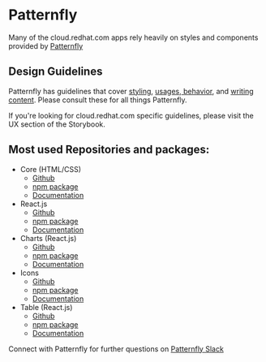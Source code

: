 # Patternfly

Many of the cloud.redhat.com apps rely heavily on styles and components provided by [Patternfly](https://github.com/patternfly/)

## Design Guidelines

Patternfly has guidelines that cover [styling](https://v2.patternfly.org/design-guidelines/styles/typography),
[usages, behavior](https://v2.patternfly.org/design-guidelines/usage-and-behavior/about-modal), and [writing content](https://v2.patternfly.org/design-guidelines/content/writing).
Please consult these for all things Patternfly.

If you're looking for cloud.redhat.com specific guidelines, please visit the UX section of the Storybook.

## Most used Repositories and packages:

* Core (HTML/CSS)
  * [Github](https://github.com/patternfly/patternfly-next)
  * [npm package](https://www.npmjs.com/package/@patternfly/patternfly)
  * [Documentation](https://www.patternfly.org/v4/documentation/core/components/aboutmodalbox)
* React.js
  * [Github](https://github.com/patternfly/patternfly-react/tree/master/packages/patternfly-4/react-core)
  * [npm package](https://www.npmjs.com/package/@patternfly/react-core)
  * [Documentation](https://www.patternfly.org/v4/documentation/react/components/aboutmodal)
* Charts (React.js)
  * [Github](https://github.com/patternfly/patternfly-react/tree/master/packages/patternfly-4/react-charts)
  * [npm package](https://www.npmjs.com/package/@patternfly/react-charts)
  * [Documentation](https://www.patternfly.org/v4/documentation/react/charts/chartarea/)
* Icons
  * [Github](https://github.com/patternfly/patternfly-react/tree/master/packages/react-icons)
  * [npm package](https://www.npmjs.com/package/@patternfly/react-icons)
  * [Documentation](https://www.patternfly.org/v4/design-guidelines/styles/icons)
* Table (React.js)
  * [Github](https://github.com/patternfly/patternfly-react/tree/master/packages/patternfly-4/react-table)
  * [npm package](https://www.npmjs.com/package/@patternfly/react-table)
  * [Documentation](https://www.patternfly.org/v4/documentation/react/components/table/)

Connect with Patternfly for further questions on [Patternfly Slack](https://patternfly.slack.com)
